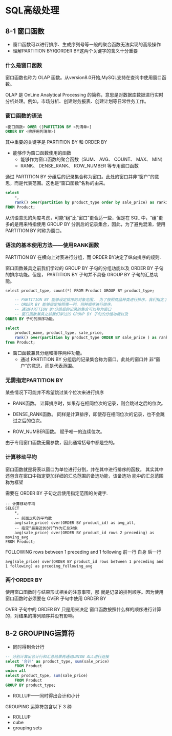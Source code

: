 # SQL高级处理

## 8-1 窗口函数
- 窗口函数可以进行排序、生成序列号等一般的聚合函数无法实现的高级操作
- 理解PARTITION BY和ORDER BY这两个关键字的含义十分重要

### 什么是窗口函数

窗口函数也称为 OLAP 函数。从version8.0开始,MySQL支持在查询中使用窗口函数。

OLAP 是 OnLine Analytical Processing 的简称，意思是对数据库数据进行实时分析处理。例如，市场分析、创建财务报表、创建计划等日常性务工作。


### 窗口函数的语法
```sql
<窗口函数> OVER ([PARTITION BY <列清单>]
ORDER BY <排序用列清单>)
```
其中重要的关键字是 PARTITION BY 和 ORDER BY

- 能够作为窗口函数使用的函数
  - 能够作为窗口函数的聚合函数（SUM、 AVG、 COUNT、 MAX、 MIN）
  - RANK、 DENSE_RANK、 ROW_NUMBER 等专用窗口函数
  

通过 PARTITION BY 分组后的记录集合称为窗口。此处的窗口并非“窗户”的意思，而是代表范围。这也是“窗口函数”名称的由来。 

```sql
select 
	*,
	rank() over(partition by product_type order by sale_price) as ranking
FROM Product;
```

从词语意思的角度考虑，可能“组”比“窗口”更合适一些，但是在 SQL 中，“组”更多的是用来特指使用 GROUP BY 分割后的记录集合，因此，为了避免混淆，使用 PARTITION BY 时称为窗口。

  
  
### 语法的基本使用方法——使用RANK函数

PARTITION BY 在横向上对表进行分组，而 ORDER BY决定了纵向排序的规则.

窗口函数兼具之前我们学过的 GROUP BY 子句的分组功能以及 ORDER BY 子句的排序功能。但是， PARTITION BY 子句并不具备 GROUP BY 子句的汇总功能。

`select product_type, count(*) FROM Product GROUP BY product_type;`
  
```sql
	-- PARTITION BY 能够设定排序的对象范围， 为了按照商品种类进行排序，我们指定了 product_type
	-- ORDER BY 能够指定按照哪一列、何种顺序进行排序。
	-- 通过PARTTION BY分组后的记录的集合可以称为窗口
	-- 窗口函数兼具之前我们学过的 GROUP BY 子句的分组功能以及
ORDER BY 子句的排序功能。

select 
	product_name, product_type, sale_price, 
	rank() over(partition by product_type ORDER BY sale_price ) as ranking
from Product;
```

- 窗口函数兼具分组和排序两种功能。
   - 通过 PARTITION BY 分组后的记录集合称为窗口。此处的窗口并
   非“窗户”的意思，而是代表范围。
   
   
### 无需指定PARTITION BY

某些情况下可能并不希望跳过某个位次来进行排序

- RANK函数。
计算排序时，如果存在相同位次的记录，则会跳过之后的位次。

- DENSE_RANK函数。 
同样是计算排序，即使存在相同位次的记录，也不会跳过之后的位次。

- ROW_NUMBER函数。
赋予唯一的连续位次。

由于专用窗口函数无需参数，因此通常括号中都是空的。

### 计算移动平均
窗口函数就是将表以窗口为单位进行分割，并在其中进行排序的函数。
其实其中还包含在窗口中指定更加详细的汇总范围的备选功能，该备选功
能中的汇总范围称为框架

需要在 ORDER BY 子句之后使用指定范围的关键字.

```
-- 计算移动平均
SELECT 
	*,
	-- 前面之和的平均数
	avg(sale_price) over(ORDER BY product_id) as avg_all,
	-- 指定“最靠近的3行”作为汇总对象
	avg(sale_price) over(ORDER BY product_id rows 2 preceding) as moving_avg
FROM Product;
```

FOLLOWING
rows between 1 preceding and 1 following
前一行 自身 后一行
```
avg(sale_price) over(ORDER BY product_id rows between 1 preceding and 1 following) as prceding_following_avg
```

### 两个ORDER BY

使用窗口函数时与结果形式相关的注意事项，那
就是记录的排列顺序。因为使用窗口函数时必须要在 OVER 子句中使用
ORDER BY


OVER 子句中的 ORDER BY 只是用来决定
窗口函数按照什么样的顺序进行计算的，对结果的排列顺序并没有影响。


## 8-2 GROUPING运算符

- 同时得到合计行
```sql
-- 分别计算出合计行和汇总结果再通过UNION ALL进行连接
select '合计' as product_type, sum(sale_price)
	FROM Product
union all
select product_type, sum(sale_price)
	FROM Product 
GROUP BY product_type;
```

- ROLLUP——同时得出合计和小计

GROUPING 运算符包含以下 3 种
- ROLLUP
- cube
- grouping sets
